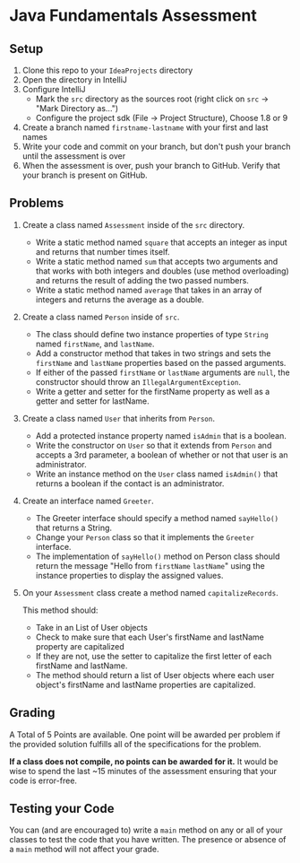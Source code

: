 # Java Fundamentals Assessment

## Setup

1. Clone this repo to your `IdeaProjects` directory
1. Open the directory in IntelliJ
1. Configure IntelliJ
   - Mark the `src` directory as the sources root (right click on `src` -> "Mark
     Directory as...")
   - Configure the project sdk (File -> Project Structure), Choose 1.8 or 9
1. Create a branch named `firstname-lastname` with your first and last names
1. Write your code and commit on your branch, but don't push your branch until
   the assessment is over
1. When the assessment is over, push your branch to GitHub. Verify that your
   branch is present on GitHub.

## Problems

1. Create a class named `Assessment` inside of the `src` directory.

    - Write a static method named `square` that accepts an integer as input and
      returns that number times itself.
    - Write a static method named `sum` that accepts two arguments and that works
      with both integers and doubles (use method overloading) and returns the
      result of adding the two passed numbers.
    - Write a static method named `average` that takes in an array of integers
      and returns the average as a double.

1. Create a class named `Person` inside of `src`.

   - The class should define two instance properties of type `String` named
     `firstName`, and `lastName`.
   - Add a constructor method that takes in two strings and sets the `firstName`
     and `lastName` properties based on the passed arguments.
   - If either of the passed `firstName` or `lastName` arguments are `null`, the
     constructor should throw an `IllegalArgumentException`.
   - Write a getter and setter for the firstName property as well as a getter
     and setter for lastName.

1. Create a class named `User` that inherits from `Person`.

    - Add a protected instance property named `isAdmin` that is a boolean.
    - Write the constructor on `User` so that it extends from `Person` and
      accepts a 3rd parameter, a boolean of whether or not that user is an
      administrator.
    - Write an instance method on the `User` class named `isAdmin()` that
      returns a boolean if the contact is an administrator.

1. Create an interface named `Greeter`.

    - The Greeter interface should specify a method named `sayHello()` that
      returns a String.
	- Change your `Person` class so that it implements the `Greeter` interface.
    - The implementation of `sayHello()` method on Person class should return
      the message "Hello from `firstName` `lastName`" using the instance
      properties to display the assigned values.

1. On your `Assessment` class create a method named `capitalizeRecords`.

    This method should:

    - Take in an List of User objects
    - Check to make sure that each User's firstName and lastName property are
      capitalized
    - If they are not, use the setter to capitalize the first letter of each
      firstName and lastName.
    - The method should return a list of User objects where each user object's
      firstName and lastName properties are capitalized.

## Grading

A Total of 5 Points are available. One point will be awarded per problem if the
provided solution fulfills all of the specifications for the problem.

**If a class does not compile, no points can be awarded for it.** It would be
wise to spend the last ~15 minutes of the assessment ensuring that your code is
error-free.

## Testing your Code

You can (and are encouraged to) write a `main` method on any or all of your
classes to test the code that you have written. The presence or absence of a
`main` method will not affect your grade.
